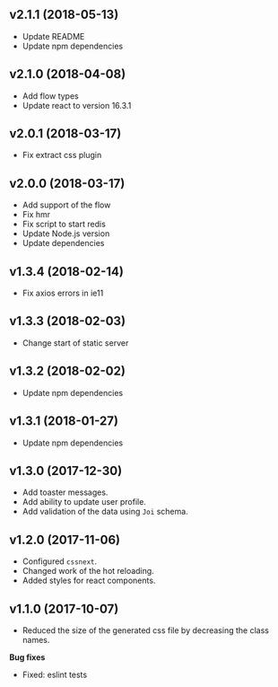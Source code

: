 ## v2.1.1 (2018-05-13)

* Update README
* Update npm dependencies

## v2.1.0 (2018-04-08)

* Add flow types
* Update react to version 16.3.1

## v2.0.1 (2018-03-17)

* Fix extract css plugin

## v2.0.0 (2018-03-17)

* Add support of the flow
* Fix hmr
* Fix script to start redis
* Update Node.js version
* Update dependencies

## v1.3.4 (2018-02-14)

* Fix axios errors in ie11

## v1.3.3 (2018-02-03)

* Change start of static server

## v1.3.2 (2018-02-02)

* Update npm dependencies

## v1.3.1 (2018-01-27)

* Update npm dependencies

## v1.3.0 (2017-12-30)

* Add toaster messages.
* Add ability to update user profile.
* Add validation of the data using `Joi` schema.

## v1.2.0 (2017-11-06)

* Configured `cssnext`.
* Changed work of the hot reloading.
* Added styles for react components.

## v1.1.0 (2017-10-07)

* Reduced the size of the generated css file by decreasing the class names.

**Bug fixes**

* Fixed: eslint tests
